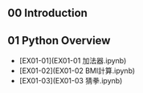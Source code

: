## 00 Introduction
## 01 Python Overview
- [EX01-01](EX01-01 加法器.ipynb)
- [EX01-02](EX01-02 BMI計算.ipynb)
- [EX01-03](EX01-03 猜拳.ipynb)
  
